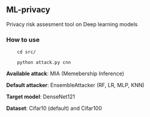 ## ML-privacy

Privacy risk assesment tool on Deep learning models 

### How to use

        cd src/

        python attack.py cnn

<b>Available attack</b>: MIA (Memebership Inference)

<b>Default attacker</b>: EnsembleAttacker (RF, LR, MLP, KNN) 

<b>Target model</b>: DenseNet121

<b>Dataset</b>: Cifar10 (default) and Cifar100
